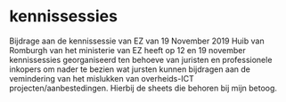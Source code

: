 # kennissessies
Bijdrage aan de kennissessie van EZ van 19 November 2019 
Huib van Romburgh van het ministerie van EZ heeft op 12 en 19 november 
kennissessies georganiseerd ten behoeve van juristen en professionele 
inkopers om nader te bezien wat jursten kunnen bijdragen aan de 
vemindering van het mislukken van overheids-ICT projecten/aanbestedingen. 
Hierbij de sheets die behoren bij mijn betoog.
